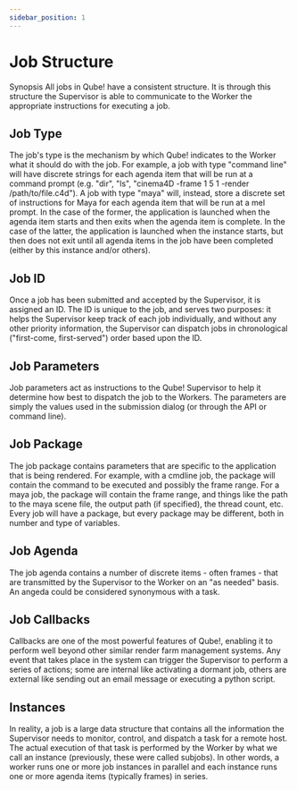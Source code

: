 ```yaml
---
sidebar_position: 1
---
```


# Job Structure
Synopsis
All jobs in Qube! have a consistent structure. It is through this structure the Supervisor is able to communicate to the Worker the appropriate instructions for executing a job.

## Job Type
The job's type is the mechanism by which Qube! indicates to the Worker what it should do with the job. For example, a job with type "command line" will have discrete strings for each agenda item that will be run at a command prompt (e.g.  "dir", "ls", "cinema4D -frame 1 5 1 -render /path/to/file.c4d").  A job with type "maya" will, instead, store a discrete set of instructions for Maya for each agenda item that will be run at a mel prompt. In the case of the former, the application is launched when the agenda item starts and then exits when the agenda item is complete.  In the case of the latter, the application is launched when the instance starts, but then does not exit until all agenda items in the job have been completed (either by this instance and/or others).

## Job ID
Once a job has been submitted and accepted by the Supervisor, it is assigned an ID. The ID is unique to the job, and serves two purposes: it helps the Supervisor keep track of each job individually, and without any other priority information, the Supervisor can dispatch jobs in chronological ("first-come, first-served") order based upon the ID.

## Job Parameters
Job parameters act as instructions to the Qube! Supervisor to help it determine how best to dispatch the job to the Workers. The parameters are simply the values used in the submission dialog (or through the API or command line).

## Job Package
The job package contains parameters that are specific to the application that is being rendered.  For example, with a cmdline job, the package will contain the command to be executed and possibly the frame range.  For a maya job, the package will contain the frame range, and things like the path to the maya scene file, the output path (if specified), the thread count, etc.  Every job will have a package, but every package may be different, both in number and type of variables.

## Job Agenda
The job agenda contains a number of discrete items - often frames - that are transmitted by the Supervisor to the Worker on an "as needed" basis. An angeda could be considered synonymous with a task.

## Job Callbacks
Callbacks are one of the most powerful features of Qube!, enabling it to perform well beyond other similar render farm management systems. Any event that takes place in the system can trigger the Supervisor to perform a series of actions; some are internal like activating a dormant job, others are external like sending out an email message or executing a python script.

## Instances
In reality, a job is a large data structure that contains all the information the Supervisor needs to monitor, control, and dispatch a task for a remote host. The actual execution of that task is performed by the Worker by what we call an instance (previously, these were called subjobs).  In other words, a worker runs one or more job instances in parallel and each instance runs one or more agenda items (typically frames) in series.
